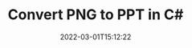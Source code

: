 ---
############################# Static ############################
layout: "auto-gen-conversion"
date: 2022-03-01T15:12:22
draft: false
otherformats: bmp dcm emf emz gif ico jp2 jpeg jpg png pps ppsx ppt pptx psb psd svg svgz tga tif tiff webp wmf wmz
breadcrumb: PNG to PPT in C#

############################# Head ############################
head_title: "PNG to PPT Converter in C#"
head_description: "Convert PNG to PPT in .NET using a few lines of code. Use the GroupDocs Document Conversion API to convert over 160 file formats."

############################# Header ############################
title: "Convert PNG to PPT in C#"
description: "PNG to PPT conversion with a few lines of .NET code"
bg_image: "https://cms.admin.containerize.com/templates/aspose/App_Themes/V3/images/bg/header1.png"
bg_overlay: false
button:
    enable: true

############################# SubMenu ############################
submenu:
    enable: true

    left:
        img_alt: "GroupDocs.Conversion for .NET"
        image: "https://cms.admin.containerize.com/templates/groupdocs/images/product-logos/90x90-noborder/groupdocs-conversion-net.png"
        product: "GroupDocs.Conversion"
        platform: ".NET"

    

############################# About ############################
about:
    enable: true
    title: "About GroupDocs.Conversion для .NET API"
    content: |
        [GroupDocs.Conversion for .NET](https://products.groupdocs.com/conversion/net/) can be used to convert Microsoft Word, Excel, PowerPoint, PDF, Visio and other formats. GroupDocs.Conversion is a standalone API that is suitable for back-end and internal systems where high performance is required. It does not depend on any software such as Microsoft or Open Office.
    

overview:
    enable: true
    content: |
        Convert your PNG files to PPT in .NET easily. You can use just a couple of C# code lines in any platform of your choice like - Windows, Linux, macOS.
        You can try PNG to PPT conversion for free and evaluate conversion results quality.
        Along with simple file conversion scenarios you can try more advanced options for loading source PNG file and for saving output PPT result. 
        
        For example, for the source PNG file you may use the following load options:

        * auto-detect file format;
        * specify password for protected files (if file format supports it);
        * replace missing fonts to preserve document appearance.
        
        There are also advanced convert options for the PPT file:

        * convert specific document page or page range;
        * add a watermark to the converted PPT file.

        Once conversion is completed you can save your PPT file to the local file path or any third-party storage like FTP, Amazon S3, Google Drive, Dropbox etc.
        Please note - to convert PNG to PPT there is no need for any additional software installed - like MS Office, Open Office, Adobe Acrobat Reader etc. 


############################# Steps ############################
steps:
    enable: true
    title_left: "Steps to convert PNG to PPT in C#"
    content_left: |
        [GroupDocs.Conversion](https://products.groupdocs.com/conversion/net/) makes it easy for developers to convert a PNG file to PPT with a few lines of code.

        * Create an instance of the Converter class and provide the file PNG with the full path
        * Create and set ConvertOptions for PPT type.
        * Call the Converter.Convert method and pass the full path and format (PPT) as a parameter
        
    title_right: "System Requirements"
    content_right: |
        Basic conversion with GroupDocs.Conversion for .NET can be done in just a few simple steps. Our APIs are supported on all major platforms and operating systems. Before executing the code below, make sure you have the following prerequisites installed on your system.

        * Operating systems: Microsoft Windows, Linux, MacOS
        * Development environments: Microsoft Visual Studio, Xamarin, MonoDevelop
        * Frameworks: .NET Framework, .NET Standard, .NET Core, Mono
        * Get the latest GroupDocs.Conversion for .NET from [Nuget](https://www.nuget.org/packages/groupdocs.conversion)
        
    code: |
        ```cs
        // Load PNG file
        var converter = new GroupDocs.Conversion.Converter("template.png");
        // Set conversion parameters for PPT format
        var convertOptions = converter.GetPossibleConversions()["ppt"].ConvertOptions;
        // Convert to PPT format
        converter.Convert("output.ppt", convertOptions);        
        ```
        
demos:
    enable: true
    title: "PNG to PPT Live Demo"
    content: |
       Convert PNG to PPT now by visiting the [GroupDocs.Conversion App](https://products.groupdocs.app/conversion/family) website. Online demo has the following advantages
          

more_formats:
    enable: true
    title: "Other supported transformations PNG"
    content: "You can also convert PNG to many other file formats. Please see the list below."
       
       
back_to_top:
    enable: true
---